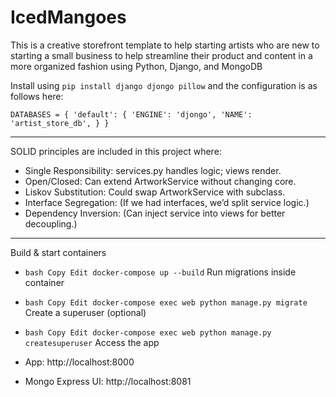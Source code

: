 # IcedMangoes
This is a creative storefront template to help starting artists who are new to starting a small business to help streamline their product and content in a more organized fashion using Python, Django, and MongoDB

Install using `pip install django djongo pillow` and the configuration is as follows here:

`
DATABASES = {
    'default': {
        'ENGINE': 'djongo',
        'NAME': 'artist_store_db',
    }
}
`

-------------------------------------------------------------------------------
SOLID principles are included in this project where:
- Single Responsibility: services.py handles logic; views render.
- Open/Closed: Can extend ArtworkService without changing core.
- Liskov Substitution: Could swap ArtworkService with subclass.
- Interface Segregation: (If we had interfaces, we’d split service logic.)
- Dependency Inversion: (Can inject service into views for better decoupling.)
-------------------------------------------------------------------------------
Build & start containers
- `
    bash
    Copy
    Edit
    docker-compose up --build
    `
Run migrations inside container

- `
    bash
    Copy
    Edit
    docker-compose exec web python manage.py migrate
    `
Create a superuser (optional)

- `
    bash
    Copy
    Edit
    docker-compose exec web python manage.py createsuperuser
    `
Access the app

- App: http://localhost:8000
- Mongo Express UI: http://localhost:8081
